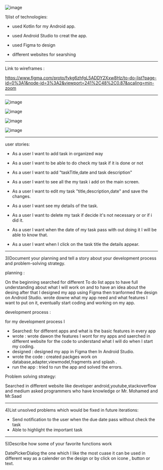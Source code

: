 ![image](https://user-images.githubusercontent.com/91456619/140023025-d22c50c0-322a-4cc0-9912-3ee42f16054e.png)





1)list of technologies:




* used Kotlin for my Android app.




* used Android Studio to creat the app.





* used Figma to design





* different websites for searshing 
_______________________________________________________________________________________________________________________________________________


Link to wireframes :

https://www.figma.com/proto/fvkg6zhfgL5ADDY2Xxw8Hz/to-do-list?page-id=0%3A1&node-id=3%3A2&viewport=241%2C48%2C0.87&scaling=min-zoom
________________________________________________________________________________________________________

![image](https://user-images.githubusercontent.com/91456619/140027368-cf5aeb9f-62bc-4a4f-8187-00f78637b6ea.png)




![image](https://user-images.githubusercontent.com/91456619/140027255-a21299ec-d950-47ca-bbca-976edf988dba.png)

![image](https://user-images.githubusercontent.com/91456619/140024399-c6b2e083-903e-4389-8af2-4b7b63ce5395.png)


![image](https://user-images.githubusercontent.com/91456619/140024419-65651793-f2f9-438f-a65f-15a301a50349.png)



____________________________________________________________________________________________________________________________________________

user stories:



* As a user I want to add task in organized way



* As a user I want to be able to  do check my task if it is done or not 



* As a user I want to add "taskTitle,date and task description" 


* As a user I want to see all the my task  i add on the main screen. 



* As a user I want to edit my task "title,description,date" and save the changes. 




* As a user I want see my details of the task.




* As a user I want to delete my task if decide it's not necessary or or if i did it.




* As a user I want when the date of my task pass with out doing it I will be able to know that. 




* As a user I want when I click on the task title the details appear.






________________________________________________________________________________________________________________________________________________





3)Document your planning and tell a story about your development process and problem-solving strategy.





planning : 

On the beginning  searched for different To do list apps to have full understanding about what I will work on and to have an idea about the desing after that 
I designed my app using Figma then tranformed the design on Android Studio.
wrote downe what my app need and what features I want to put on it, eventually start coding and working on my app.





development process :

for my development process I
* Searched: for different apps and what is the basic features in every app 
* wrote : wrote dawon the features I wont for my apps and saerched in different website for the code to understand what I will do when I start my coding.
* designed : designed my app  in Figma then In Android Studio.
* wrote the code : created packges work on database,adapter,viewmodel,fragments and splash .
* run the app : tried to run the app and solved the errors.





 Problem solving  strategy:

Searched in different  website like developer android,youtube,stackoverflow and medium
asked programmers who have knowledge or Mr. Mohamed and
 Mr.Saad
 
 ____________________________________________________________________________________________________________________________________________________________
 
 
 
 
 4)List unsolved problems which would be fixed in future iterations:
 
 
 
 
 *  Send notification to the user when the due date pass without check the task
 *  Able to highlight the important task 
 
 

_____________________________________________________________________________________________________________________________________________________________




5)Describe how some of your favorite functions work


DatePickerDialog the one which I like the most cuase it can be used in different way as a calender on the design or by click on icone , button or text.












